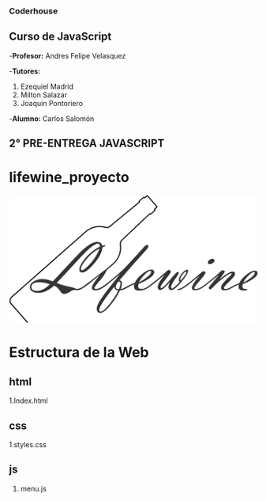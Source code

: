 ### Coderhouse

## Curso de JavaScript

-**Profesor:** Andres Felipe Velasquez

-**Tutores:** 
1. Ezequiel Madrid
2. Milton Salazar
3. Joaquin Pontoriero

-**Alumno:** Carlos Salomón

## 2° PRE-ENTREGA JAVASCRIPT

# lifewine_proyecto

![](./img/logolifewine.png)


# Estructura de la Web

## html

1.Index.html


## css

1.styles.css

## js
1. menu.js





